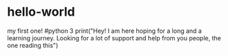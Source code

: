 # hello-world
my first one!
#python 3
print("Hey! I am here hoping for a long and a learning journey. Looking for a lot of support and help from you people, the one reading this")
